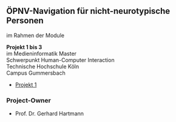 ## ÖPNV-Navigation für nicht-neurotypische Personen

im Rahmen der Module

**Projekt 1 bis 3** \
im Medieninformatik Master \
Schwerpunkt Human-Computer Interaction \
Technische Hochschule Köln \
Campus Gummersbach

- [Projekt 1](https://github.com/neuro-inclusive-transit/vision-concept)

### Project-Owner

- Prof. Dr. Gerhard Hartmann
